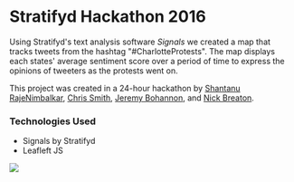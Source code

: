 # Stratifyd Hackathon 2016

Using Stratifyd's text analysis software *Signals* we created a map that tracks tweets from the hashtag "#CharlotteProtests". The map displays each states' average sentiment score over a period of time to express the opinions of tweeters as the protests went on.

This project was created in a 24-hour hackathon by [Shantanu RajeNimbalkar](https://github.com/dopeamine), [Chris Smith](https://github.com/Kirbstomper), [Jeremy Bohannon](https://github.com/jeremybohannon), and [Nick Breaton](https://github.com/nickbreaton).

### Technologies Used
- Signals by Stratifyd
- Leafleft JS

<image src="https://raw.githubusercontent.com/nickbreaton/stratifyd-hackathon-2016/master/.github/example.png" />


